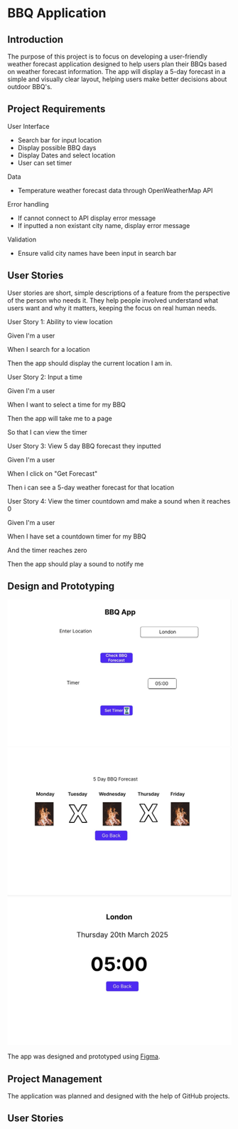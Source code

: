 # BBQ Application

## Introduction

The purpose of this project is to focus on developing a user-friendly weather forecast application designed to help users plan their BBQs based on weather forecast information. The app will display a 5-day forecast in a simple and visually clear layout, helping users make better decisions about outdoor BBQ's.

## Project Requirements

User Interface

- Search bar for input location
- Display possible BBQ days
- Display Dates and select location
- User can set timer

Data

- Temperature weather forecast data through OpenWeatherMap API 

Error handling

- If cannot connect to API display error message
- If inputted a non existant city name, display error message

Validation

- Ensure valid city names have been input in search bar

## User Stories

User stories are short, simple descriptions of a feature from the perspective of the person who needs it. They help people involved understand what users want and why it matters, keeping the focus on real human needs.

User Story 1: Ability to view location

Given I'm a user

When I search for a location 

Then the app should display the current location I am in.

User Story 2: Input a time

Given I'm a user

When I want to select a time for my BBQ

Then the app will take me to a page 

So that I can view the timer

User Story 3: View 5 day BBQ forecast they inputted

Given I'm a user

When I click on "Get Forecast"

Then i can see a 5-day weather forecast for that location

User Story 4: View the timer countdown amd make a sound when it reaches 0 

Given I'm a user

When I have set a countdown timer for my BBQ 

And the timer reaches zero

Then the app should play a sound to notify me  




## Design and Prototyping 

![Homepage](Images\Homepage.jpg)
![5-day-BBQ-forecast](Images\5dayBBQforecast.jpg)
![Timer-countdown](Images\Timercountdown.jpg)



The app was designed and prototyped using [Figma](https://www.figma.com/). 

## Project Management

The application was planned and designed with the help of GitHub projects. 

## User Stories
